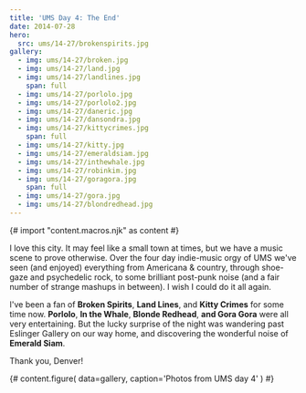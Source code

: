 ```yaml
---
title: 'UMS Day 4: The End'
date: 2014-07-28
hero:
  src: ums/14-27/brokenspirits.jpg
gallery:
  - img: ums/14-27/broken.jpg
  - img: ums/14-27/land.jpg
  - img: ums/14-27/landlines.jpg
    span: full
  - img: ums/14-27/porlolo.jpg
  - img: ums/14-27/porlolo2.jpg
  - img: ums/14-27/daneric.jpg
  - img: ums/14-27/dansondra.jpg
  - img: ums/14-27/kittycrimes.jpg
    span: full
  - img: ums/14-27/kitty.jpg
  - img: ums/14-27/emeraldsiam.jpg
  - img: ums/14-27/inthewhale.jpg
  - img: ums/14-27/robinkim.jpg
  - img: ums/14-27/goragora.jpg
    span: full
  - img: ums/14-27/gora.jpg
  - img: ums/14-27/blondredhead.jpg
---
```

{# import "content.macros.njk" as content #}

I love this city. It may feel like a small town at times, but we have a
music scene to prove otherwise. Over the four day indie-music orgy of
UMS we've seen (and enjoyed) everything from Americana & country,
through shoe-gaze and psychedelic rock, to some brilliant post-punk noise
(and a fair number of strange mashups in between). I wish I could do it
all again.

I've been a fan of
**Broken Spirits**,
**Land Lines**, and
**Kitty Crimes** for some time now.
**Porlolo**,
**In the Whale**,
**Blonde Redhead**,
**and Gora Gora** were all very entertaining.
But the lucky
surprise of the night was wandering past Eslinger Gallery on our way
home, and discovering the wonderful noise of
**Emerald Siam**.

Thank you, Denver!

{# content.figure(
  data=gallery,
  caption='Photos from UMS day 4'
) #}

